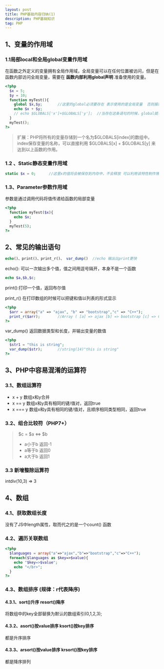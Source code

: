```yaml
---
layout: post
title: PHP基础内容归纳(1)
description: PHP基础知识
tag: PHP
---
```


## 1、变量的作用域 

### 1.1局部local和全局global变量作用域

在函数之外定义的变量拥有全局作用域，全局变量可以在任何位置被访问，但是在函数内部访问全局变量，需要在 **函数内部利用global声明** 准备使用的变量。

```php
<?php
  $x = 5;
  $y = 10;
  function myTest(){
    global $x,$y;		//这里的global必须要存在 表示使用的是全局变量  否则报错
    echo $x + $y;
    // echo $GLOBALS['x']+$GLOBALS['y'];  //当存在这条语句的时候，global就可以省略
  }
  myTest();
?>
```

> 扩展：PHP将所有的变量存储到一个名为$GLOBALS[index]的数组中。index保存变量的名称，可以直接利用 \$GLOBALS[x] + \$GLOBALS[y] 来达到以上函数的作用。

### 1.2 、Static静态变量作用域

```php
static $x = 0;		//这里x的值将会被保存到内存中，不会释放 可以利用该特性制作博客访问量统计
```

### 1.3、Parameter参数作用域

参数是通过调用代码将值传递给函数的局部变量

```	php
<?php
  function myTest($x){
    echo $x;
  }
  myTest(5);
?>
```

## 2、常见的输出语句

```php
echo()、print()、print_r()、 var_dump()  //echo 输出比print更快
```

echo(): 可以一次输出多个值，值之间用逗号隔开，本身不是一个函数

```php
echo $a,$b,$c;
```

print():打印一个值，返回布尔值

print_r() 在打印数组的时候可以把键和值以列表的形式显示

```php
<?php
  $arr = array("a" => "ajax", "b" => "bootstrap","c" => "C++");
  print_r($arr);		//Array ( [a] => ajax [b] => bootstrap [c] => C++ )
?>
```

var_dump() 返回数据类型和长度，并输出变量的数值

```php
<?php
  $str1 = "this is string";
  var_dump($str);		//string(14)"this is string"
?>
```

## 3、PHP中容易混淆的运算符

### 3.1、数组运算符

* x + y		数组x和y合并
* x ==  y              数组x和y具有相同的键/值对，返回true
* x === y             数组x和y具有相同的键/值对，且顺序相同类型相同，返回true

### 3.2、组合比较符（PHP7+）

> ​	$c = \$a <=> \$b   
>
> * a小于b   返回-1
> * a等于b   返回0
> * a大于b   返回1

### 3.3 新增整除运算符

intdiv(10,3)	=>	3

## 4、数组

### 4.1、获取数组长度

没有了JS中length属性，取而代之的是一个count() 函数

### 4.2、遍历关联数组

```php
<?php
  $languages = array("a"=>"ajax","b"=>"bootstrap","c"=>"C++");
  foreach($languages as $key=>$value){
    echo "$key=>$value";
    echo "</br>";
  }
?>
```

### 4.3、数组排序  (规律：r代表降序)

#### 4.3.1、sort()升序  resort()降序

将数组中的key全部替换为默认的数组索引(0,1,2,3);

#### 4.3.2、asort()按value排序      ksort()按key排序

都是升序排序

#### 4.3.3、arsort()按value排序	krsort()按key排序

都是降序排列



